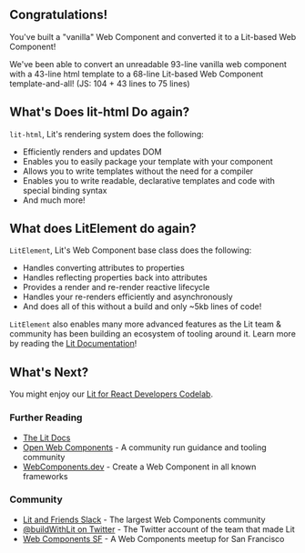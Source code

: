 ## Congratulations!

You've built a "vanilla" Web Component and converted it to a Lit-based Web Component!

We've been able to convert an unreadable 93-line vanilla web component with a 43-line html template to a 68-line Lit-based Web Component template-and-all! (JS: 104 + 43 lines to 75 lines)

## What's Does lit-html Do again?

`lit-html`, Lit's rendering system does the following:

* Efficiently renders and updates DOM
* Enables you to easily package your template with your component
* Allows you to write templates without the need for a compiler
* Enables you to write readable, declarative templates and code with special binding syntax
* And much more!

## What does LitElement do again?

`LitElement`, Lit's Web Component base class does the following:

* Handles converting attributes to properties
* Handles reflecting properties back into attributes
* Provides a render and re-render reactive lifecycle
* Handles your re-renders efficiently and asynchronously
* And does all of this without a build and only ~5kb lines of code!

`LitElement` also enables many more advanced features as the Lit team & community has been building an ecosystem of tooling around it. Learn more by reading the [Lit Documentation](https://lit.dev/docs/)!

## What's Next?

You might enjoy our [Lit for React Developers Codelab](https://codelabs.developers.google.com/codelabs/lit-2-for-react-devs).

### Further Reading

* [The Lit Docs](https://lit.dev/docs/)
* [Open Web Components](https://open-wc.org/) - A community run guidance and tooling community
* [WebComponents.dev](https://webcomponents.dev/) - Create a Web Component in all known frameworks

### Community

* [Lit and Friends Slack](https://lit.dev/slack-invite) - The largest Web Components community
* [@buildWithLit on Twitter](https://twitter.com/buildWithLit) - The Twitter account of the team that made Lit
* [Web Components SF](https://twitter.com/WebComponentsSF) - A Web Components meetup for San Francisco